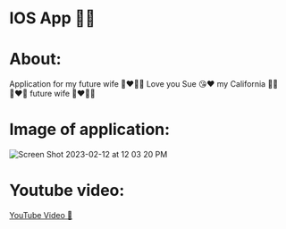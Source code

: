 # IOS App 👨‍💻

# About:

Application for my future wife 👩‍❤️‍💋‍👨 Love you Sue 😘❤️‍ my California 🌴🥥👩‍❤️‍💋‍ future wife 👩‍❤️‍💋‍👨

# Image of application:
![Screen Shot 2023-02-12 at 12 03 20 PM](https://user-images.githubusercontent.com/39588115/218302154-eae1b4a3-239e-4d2c-b26e-2003f73e9bc7.png)

# Youtube video:
[YouTube Video 🍿](https://youtu.be/QMsPqxSGX3g)
